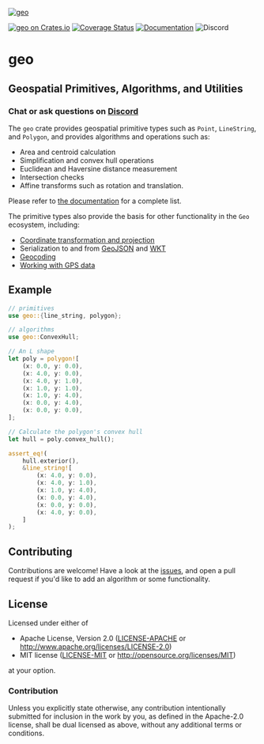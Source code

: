 [![geo](https://avatars1.githubusercontent.com/u/10320338?v=4&s=50)](https://github.com/georust)

[![geo on Crates.io](https://img.shields.io/crates/v/geo.svg?color=brightgreen)](https://crates.io/crates/geo)
[![Coverage Status](https://coveralls.io/repos/github/georust/geo/badge.svg?branch=trying)](https://coveralls.io/github/georust/geo?branch=trying)
[![Documentation](https://docs.rs/geo/badge.svg)](https://docs.rs/geo)
![Discord](https://img.shields.io/discord/598002550221963289)

# geo

## Geospatial Primitives, Algorithms, and Utilities

### Chat or ask questions on [Discord](https://discord.gg/Fp2aape)

The `geo` crate provides geospatial primitive types such as `Point`, `LineString`, and `Polygon`, and provides algorithms and operations such as:
- Area and centroid calculation
- Simplification and convex hull operations
- Euclidean and Haversine distance measurement
- Intersection checks
- Affine transforms such as rotation and translation.

Please refer to [the documentation](https://docs.rs/geo) for a complete list.

The primitive types also provide the basis for other functionality in the `Geo` ecosystem, including:

- [Coordinate transformation and projection](https://github.com/georust/proj)
- Serialization to and from [GeoJSON](https://github.com/georust/geojson) and [WKT](https://github.com/georust/wkt)
- [Geocoding](https://github.com/georust/geocoding)
- [Working with GPS data](https://github.com/georust/gpx)

## Example

```rust
// primitives
use geo::{line_string, polygon};

// algorithms
use geo::ConvexHull;

// An L shape
let poly = polygon![
    (x: 0.0, y: 0.0),
    (x: 4.0, y: 0.0),
    (x: 4.0, y: 1.0),
    (x: 1.0, y: 1.0),
    (x: 1.0, y: 4.0),
    (x: 0.0, y: 4.0),
    (x: 0.0, y: 0.0),
];

// Calculate the polygon's convex hull
let hull = poly.convex_hull();

assert_eq!(
    hull.exterior(),
    &line_string![
        (x: 4.0, y: 0.0),
        (x: 4.0, y: 1.0),
        (x: 1.0, y: 4.0),
        (x: 0.0, y: 4.0),
        (x: 0.0, y: 0.0),
        (x: 4.0, y: 0.0),
    ]
);
```

## Contributing

Contributions are welcome! Have a look at the [issues](https://github.com/georust/geo/issues), and open a pull request if you'd like to add an algorithm or some functionality.

## License

Licensed under either of

 * Apache License, Version 2.0 ([LICENSE-APACHE](LICENSE-APACHE) or http://www.apache.org/licenses/LICENSE-2.0)
 * MIT license ([LICENSE-MIT](LICENSE-MIT) or http://opensource.org/licenses/MIT)

at your option.

### Contribution

Unless you explicitly state otherwise, any contribution intentionally submitted
for inclusion in the work by you, as defined in the Apache-2.0 license, shall be dual licensed as above, without any
additional terms or conditions.
